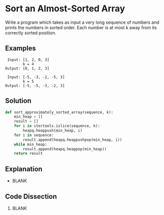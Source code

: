 # Sort an Almost-Sorted Array
Write a program which takes as input a very long sequence of numbers and prints the numbers in sorted order. Each number is at most _k_ away from its correctly sorted position.

## Examples
```
 Input: [1, 2, 0, 3]
        k = 4
Output: [0, 1, 2, 3]

 Input: [-5, -3, -2, -5, 3]
        k = 5
Output: [-5, -5, -3, -2, 3]
```

## Solution
```python
def sort_approximately_sorted_array(sequence, k):
    min_heap = []
    result = []
    for i in itertools.islice(sequence, k):
        heapq.heappush(min_heap, i)
    for i in sequence:
        result.append(heapq.heappushpop(min_heap, i))
    while min_heap:
        result.append(heapq.heappop(min_heap))
    return result
```

## Explanation
* BLANK

## Code Dissection
1. BLANK